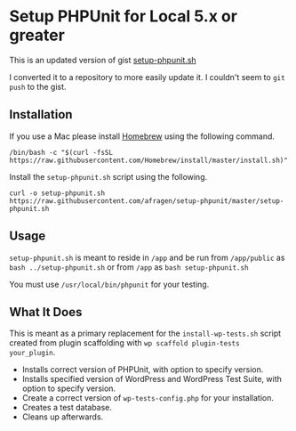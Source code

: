 # Setup PHPUnit for Local 5.x or greater

This is an updated version of gist [setup-phpunit.sh](https://gist.github.com/keesiemeijer/a888f3d9609478b310c2d952644891ba)

I converted it to a repository to more easily update it. I couldn't seem to `git push` to the gist.

## Installation

If you use a Mac please install [Homebrew](https://brew.sh) using the following command.

`/bin/bash -c "$(curl -fsSL https://raw.githubusercontent.com/Homebrew/install/master/install.sh)"`

Install the `setup-phpunit.sh` script using the following.

`curl -o setup-phpunit.sh https://raw.githubusercontent.com/afragen/setup-phpunit/master/setup-phpunit.sh`

## Usage

`setup-phpunit.sh` is meant to reside in `/app` and be run from `/app/public` as `bash ../setup-phpunit.sh` or from `/app` as `bash setup-phpunit.sh`

You must use `/usr/local/bin/phpunit` for your testing.

## What It Does

This is meant as a primary replacement for the `install-wp-tests.sh` script created from plugin scaffolding with `wp scaffold plugin-tests your_plugin`.

* Installs correct version of PHPUnit, with option to specify version.
* Installs specified version of WordPress and WordPress Test Suite, with option to specify version.
* Create a correct version of `wp-tests-config.php` for your installation.
* Creates a test database.
* Cleans up afterwards.

